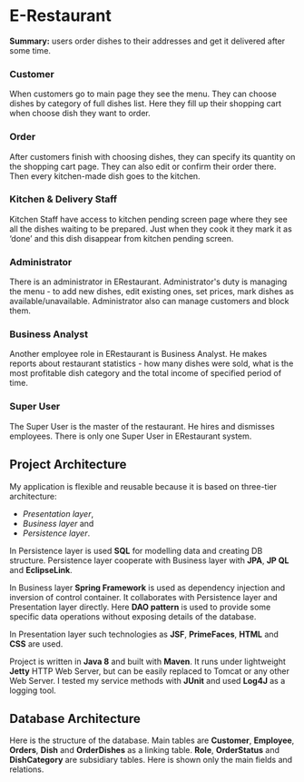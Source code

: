 # E-Restaurant

**Summary:** users order dishes to their addresses and get it delivered after some time. 

### Customer
When customers go to main page they see the menu. They can choose dishes by category of full dishes list. Here they fill up their shopping cart when choose dish they want to order.

### Order
After customers finish with choosing dishes, they can specify its quantity on the shopping cart page. They can also edit or confirm their order there. Then every kitchen-made dish goes to the kitchen.

### Kitchen & Delivery Staff
Kitchen Staff have access to kitchen pending screen page where they see all the dishes waiting to be prepared. Just when they cook it they mark it as ‘done’ and this dish disappear from kitchen pending screen.

### Administrator
There is an administrator in ERestaurant. Administrator's duty is managing the menu - to add new dishes, edit existing ones, set prices, mark dishes as available/unavailable.
Administrator also can manage customers and block them.

### Business Analyst
Another employee role in ERestaurant is Business Analyst. He makes reports about restaurant statistics - how many dishes were sold, what is the most profitable dish category and the total income of specified period of time.

### Super User
The Super User is the master of the restaurant. He hires and dismisses employees. There is only one Super User in ERestaurant system.

## Project Architecture
My application is flexible and reusable because it is based on three-tier architecture:
- *Presentation layer*,
- *Business layer* and
- *Persistence layer*.

In Persistence layer is used **SQL** for modelling data and creating DB structure.
Persistence layer cooperate with Business layer with **JPA**, **JP QL** and **EclipseLink**.

In Business layer **Spring Framework** is used as dependency injection and inversion of control container. It collaborates with Persistence layer and Presentation layer directly. Here **DAO pattern** is used to provide some specific data operations without exposing details of the database.

In Presentation layer such technologies as **JSF**, **PrimeFaces**, **HTML** and **CSS** are used.

Project is written in **Java 8** and built with **Maven**. It runs under lightweight **Jetty** HTTP Web Server, but can be easily replaced to Tomcat or any other Web Server.
I tested my service methods with **JUnit** and used **Log4J** as a logging tool.

## Database Architecture
Here is the structure of the database.
Main tables are **Customer**, **Employee**, **Orders**, **Dish** and **OrderDishes** as a linking table.
**Role**, **OrderStatus** and **DishCategory** are subsidiary tables.
Here is shown only the main fields and relations.